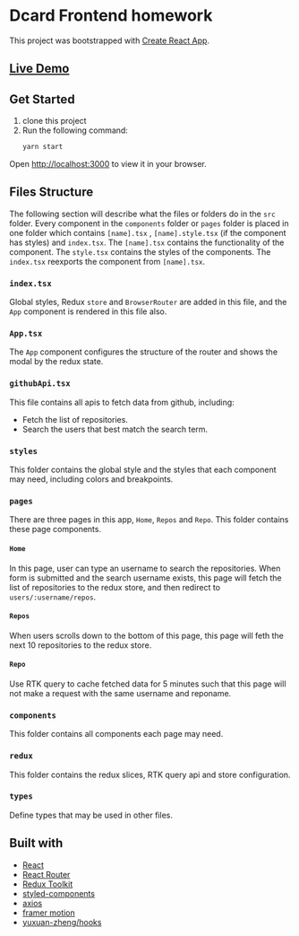 # Dcard Frontend homework

This project was bootstrapped with [Create React App](https://github.com/facebook/create-react-app).

## [Live Demo](https://dcard-homework.vercel.app/)

## Get Started

1. clone this project
2. Run the following command:
    ```bash
    yarn start
    ```

Open [http://localhost:3000](http://localhost:3000) to view it in your browser.

## Files Structure

The following section will describe what the files or folders do in the `src` folder. Every component in the `components` folder or `pages` folder is placed in one folder which contains `[name].tsx` , `[name].style.tsx` (if the component has styles) and `index.tsx`. The `[name].tsx` contains the functionality of the component. The `style.tsx` contains the styles of the components. The `index.tsx` reexports the component from `[name].tsx`.

### `index.tsx` 

Global styles, Redux `store` and `BrowserRouter` are added in this file, and the `App` component is rendered in this file also.

### `App.tsx`

The `App` component configures the structure of the router and shows the modal by the redux state.

### `githubApi.tsx`

This file contains all apis to fetch data from github, including:
- Fetch the list of repositories.
- Search the users that best match the search term.

### `styles`

This folder contains the global style and the styles that each component may need, including colors and breakpoints.

### `pages`

There are three pages in this app, `Home`, `Repos` and `Repo`. This folder contains these page components.

#### `Home`

In this page, user can type an username to search the repositories. When form is submitted and the search username exists, this page will fetch the list of repositories to the redux store, and then redirect to `users/:username/repos`.

#### `Repos`

When users scrolls down to the bottom of this page, this page will feth the next 10 repositories to the redux store.

#### `Repo`

Use RTK query to cache fetched data for 5 minutes such that this page will not make a request with the same username and reponame.

### `components`

This folder contains all components each page may need.

### `redux`

This folder contains the redux slices, RTK query api and store configuration.

### `types`

Define types that may be used in other files.

## Built with

- [React](https://github.com/facebook/react)
- [React Router](https://github.com/remix-run/react-router)
- [Redux Toolkit](https://github.com/reduxjs/redux-toolkit)
- [styled-components](https://github.com/styled-components/styled-components)
- [axios](https://github.com/axios/axios)
- [framer motion](https://github.com/framer/motion)
- [yuxuan-zheng/hooks](https://github.com/jason89521/hooks)
